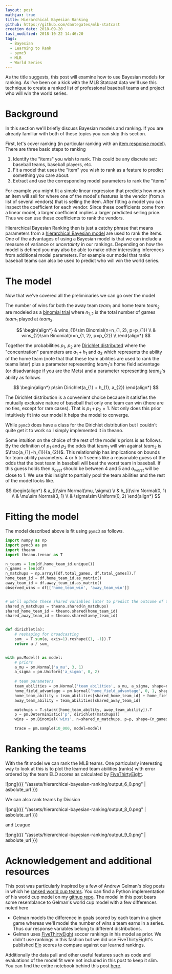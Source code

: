 ```yaml
---
layout: post
mathjax: true
title: Hierarchical Bayesian Ranking
github: https://github.com/dantegates/mlb-statcast
creation_date: 2018-09-20
last_modified: 2018-10-22 14:46:20
tags: 
  - Bayesian
  - Learning to Rank
  - pymc3
  - MLB
  - World Series
---
```



As the title suggests, this post will examine how to use Bayesian models for ranking. As I've been on a kick with the MLB Statcast data we'll use this technique to create a ranked list of professional baseball teams and project who will win the world series.

# Background

In this section we'll briefly discuss Bayesian models and ranking. If you are already familiar with both of these topics you can skip this section.

First, let's cover ranking (in particular ranking with an [item response model](https://en.wikipedia.org/wiki/Item_response_theory)). There are three basic steps to ranking

1. Identify the "items" you wish to rank. This could be any discrete set: baseball teams, baseball players, etc.
2. Fit a model that uses the "item" you wish to rank as a feature to predict something you care about.
3. Extract and use the corresponding model parameters to rank the "items"

For example you might fit a simple linear regression that predicts how much an item will sell for where one of the model's features is the vendor (from a list of several vendors) that is selling the item. After fitting a model you can inspect the coefficient for each vendor. Since these coefficients come from a linear model, a larger coefficient implies a larger predicted selling price. Thus we can use these coefficients to rank the vendors.

Hierarchical Bayesian Ranking then is just a catchy phrase that means parameters from a [hierarchical Bayesian model](https://en.wikipedia.org/wiki/Bayesian_hierarchical_modeling) are used to rank the items. One of the advantages of using a Bayesian model is that we can include a measure of variance or *uncertainty* in our rankings. Depending on how the model is defined you may also be able to make other interesting inferences from additional model parameters. For example our model that ranks baseball teams can also be used to predict who will win the world series.

# The model

Now that we've covered all the preliminaries we can go over the model

The number of wins for both the away team $team_{1}$ and home team $team_{2}$ are modeled as a [binomial trial](https://en.wikipedia.org/wiki/Binomial_distribution) where $n_{1, 2}$ is the total number of games $team_{1}$ played at $team_{2}$.

$$
\begin{align*}
& wins_{1}\sim Binomial(n=n_{1, 2}, p=p_{1}) \\
& wins_{2}\sim Binomial(n=n_{1, 2}, p=p_{2}) \\
\end{align*}
$$

Together the probabilities $p_{1}$, $p_{2}$ are [Dirichlet distributed](https://en.wikipedia.org/wiki/Dirichlet_distribution) where the "concentration" parameters are $a_{1} + h_{1}$ and $a_{2}$ which represents the ability of the home team (note that that these team abilities are used to rank the teams later) plus a parameter representing $team_{1}$'s home field advantage (or disadvantage if you are the Mets) and a parameter representing $team_{2}$'s ability as follows

$$
\begin{align*}
p\sim Dirichlet(a_{1} + h_{1}, a_{2})
\end{align*}
$$

The Dirichlet distribution is a convenient choice because it satisfies the mutually exclusive nature of baseball that only one team can win (there are no ties, except for rare cases). That is $p_{1}+p_{2}=1$. Not only does this prior intuitively fit into our model it helps the model to converge.

While `pymc3` does have a class for the Dirichlet distribution but I couldn't quite get it to work so I simply implemented it in theano.

Some intuition on the choice of the rest of the model's priors is as follows. By the definition of $p_{1}$ and $p_{2}$ the odds that $team_{1}$ will win against $team_{2}$ is $\frac{a_{1}+h_{1}}{a_{2}}$. This relationship has implications on bounds for team ability parameters. 4 or 5 to 1 seems like a reasonable guess of the odds that the best team in baseball will beat the worst team in baseball. If this guess holds then $a_{best}$ should be between 4 and 5  and $a_{worst}$ will be close to 1. We use this insight to partially pool the team abilities and the rest of the model looks like.

$$
\begin{align*}
& a_{i}\sim Normal(\mu, \sigma) \\
& h_{i}\sim Normal(0, 1) \\
& \mu\sim Normal(3, 1) \\
& \sigma\sim Uniform(0, 2)
\end{align*}
$$

# Fitting the model

The model described above is fit using `pymc3` as follows.


```python
import numpy as np
import pymc3 as pm
import theano
import theano.tensor as T

n_teams = len(df.home_team_id.unique())
n_games = len(df)
n_matchups = np.array([df.total_games, df.total_games]).T
home_team_id = df.home_team_id.as_matrix()
away_team_id = df.away_team_id.as_matrix()
observed_wins = df[['home_team_win', 'away_team_win']]


# we'll update these shared variables later to predict the outcome of the world series
shared_n_matchups = theano.shared(n_matchups)
shared_home_team_id = theano.shared(home_team_id)
shared_away_team_id = theano.shared(away_team_id)


def dirichlet(a):
    # reshaping for broadcasting
    sum_ = T.sum(a, axis=1).reshape((1, -1)).T
    return a / sum_


with pm.Model() as model:
    # priors
    a_mu = pm.Normal('a_mu', 3, 1)
    a_sigma = pm.Uniform('a_sigma', 0, 2)
    
    # team parameters
    team_abilities = pm.Normal('team_abilities', a_mu, a_sigma, shape=n_teams)
    home_field_advantage = pm.Normal('home_field_advantage', 0, 1, shape=n_teams)
    home_team_ability = team_abilities[shared_home_team_id] + home_field_advantage[shared_home_team_id]
    away_team_ability = team_abilities[shared_away_team_id]

    matchups = T.stack([home_team_ability, away_team_ability]).T
    p = pm.Deterministic('p', dirichlet(matchups))
    wins = pm.Binomial('wins', n=shared_n_matchups, p=p, shape=(n_games, 2), observed=observed_wins)

    trace = pm.sample(10_000, model=model)
```

# Ranking the teams

With the fit model we can rank the MLB teams. One particularly interesting way to look at this is to plot the learned team abilities (ranks) with error ordered by the team ELO scores as calculated by [FiveThirtyEight](https://projects.fivethirtyeight.com/2018-mlb-predictions/).


![png]({{ "/assets/hierarchical-bayesian-ranking/output_6_0.png" | asbolute_url }})


We can also rank teams by Division


![png]({{ "/assets/hierarchical-bayesian-ranking/output_8_0.png" | asbolute_url }})

and League

![png]({{ "/assets/hierarchical-bayesian-ranking/output_9_0.png" | asbolute_url }})


# Acknowledgement and additional resources

This post was particularly inspired by a few of Andrew Gelman's blog posts in which he [ranked world cup teams](https://andrewgelman.com/2014/07/15/stan-world-cup-update/). You can find a Python implementation of his world cup model on my [githup repo](https://github.com/dantegates/world-cup/blob/master/World%20cup.ipynb). The model in this post bears some resemblance to Gelman's world cup model with a few differences noted here

- Gelman models the difference in goals scored by each team in a given game whereas we'll model the number of wins a team earns in a series. Thus our response variables belong to different distributions.
- Gelman uses [FiveThirtyEight](https://fivethirtyeight.com/) soccer rankings in his model as prior. We didn't use rankings in this fashion but we did use FiveThirtyEight's published [Elo](https://en.wikipedia.org/wiki/Elo_rating_system) scores to compare against our learned rankings.

Additionally the data pull and other useful features such as code and evaluations of the model fit were not included in this post to keep it slim. You can find the entire notebook behind this post [here](https://github.com/dantegates/mlb-statcast/blob/master/bayesian-ranking-full.ipynb).